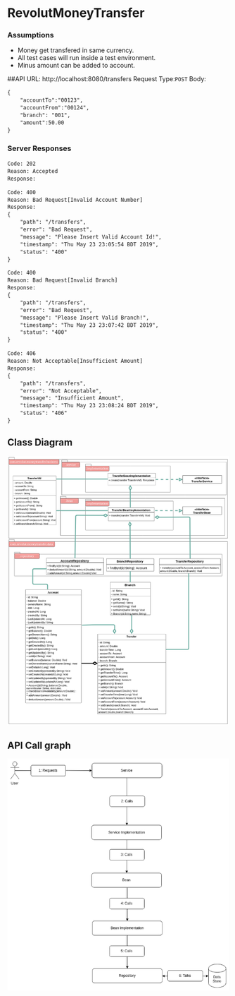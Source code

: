 # RevolutMoneyTransfer
### Assumptions
- Money get transfered in same currency.
- All test cases will run inside a test environment.
- Minus amount can be added to account. 

##API
URL: http://localhost:8080/transfers
Request Type:```POST```
Body: 
```xml
{
	"accountTo":"00123",
	"accountFrom":"00124",
	"branch": "001",
	"amount":50.00
}
```
### Server Responses

```xml 
Code: 202 
Reason: Accepted 
Response:
```

```xml 
Code: 400 
Reason: Bad Request[Invalid Account Number]
Response:
{
    "path": "/transfers",
    "error": "Bad Request",
    "message": "Please Insert Valid Account Id!",
    "timestamp": "Thu May 23 23:05:54 BDT 2019",
    "status": "400"
}
```

```xml 
Code: 400
Reason: Bad Request[Invalid Branch]
Response:
{
    "path": "/transfers",
    "error": "Bad Request",
    "message": "Please Insert Valid Branch!",
    "timestamp": "Thu May 23 23:07:42 BDT 2019",
    "status": "400"
}
```

```xml 
Code: 406
Reason: Not Acceptable[Insufficient Amount]
Response: 
{
    "path": "/transfers",
    "error": "Not Acceptable",
    "message": "Insufficient Amount",
    "timestamp": "Thu May 23 23:08:24 BDT 2019",
    "status": "406"
}
```

## Class Diagram
![class diagram](https://github.com/zeromsi/RevolutMoneyTransfer/blob/master/documentation/classDiagram.png)

## API Call graph
![API call graph](https://github.com/zeromsi/RevolutMoneyTransfer/blob/master/documentation/layer.png)

